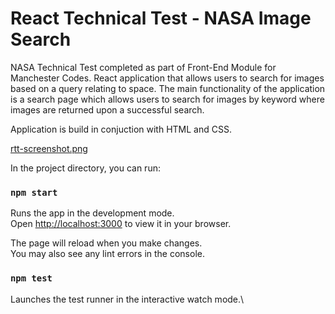 # React Technical Test - NASA Image Search

NASA Technical Test completed as part of Front-End Module for Manchester Codes. React application that allows users to search for images based on a query relating to space. The main functionality of the application is a search page which allows users to search for images by keyword where images are returned upon a successful search.

Application is build in conjuction with HTML and CSS.

[rtt-screenshot.png](https://i.postimg.cc/htBgpyXp/rtt-screenshot.png)

In the project directory, you can run:

### `npm start`

Runs the app in the development mode.\
Open [http://localhost:3000](http://localhost:3000) to view it in your browser.

The page will reload when you make changes.\
You may also see any lint errors in the console.

### `npm test`

Launches the test runner in the interactive watch mode.\
